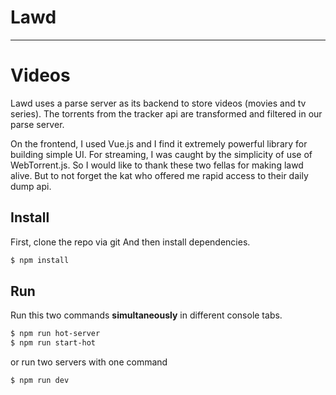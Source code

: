 # **Lawd**

----------

# Videos
Lawd uses a parse server as its backend to store videos (movies and tv series).
The torrents from the tracker api are transformed and filtered in our parse server.

On the frontend, I used Vue.js and I find it extremely powerful library for building simple UI.
For streaming, I was caught by the simplicity of use of WebTorrent.js.
So I would like to thank these two fellas for making lawd alive.
But to not forget the kat who offered me rapid access to their daily dump api.

## Install

First, clone the repo via git
And then install dependencies.

```bash
$ npm install
```

## Run

Run this two commands __simultaneously__ in different console tabs.

```bash
$ npm run hot-server
$ npm run start-hot
```

or run two servers with one command

```bash
$ npm run dev
```
